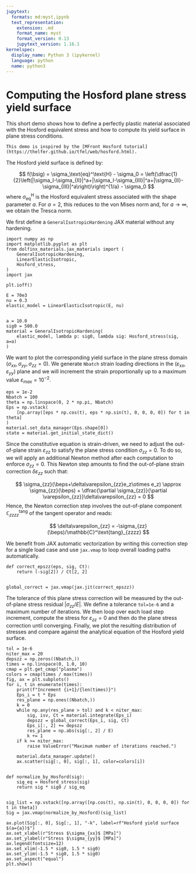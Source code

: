 ```yaml
---
jupytext:
  formats: md:myst,ipynb
  text_representation:
    extension: .md
    format_name: myst
    format_version: 0.13
    jupytext_version: 1.16.1
kernelspec:
  display_name: Python 3 (ipykernel)
  language: python
  name: python3
---
```


# Computing the Hosford plane stress yield surface

This short demo shows how to define a perfectly plastic material associated with the Hosford equivalent stress and how to compute its yield surface in plane stress conditions.$\newcommand{\bsig}{\boldsymbol{\sigma}}\newcommand{\beps}{\boldsymbol{\varepsilon}}$

```{seealso}
This demo is inspired by the [MFront Hosford tutorial](https://thelfer.github.io/tfel/web/hosford.html).
```

The Hosford yield surface is defined by:

$$
f(\bsig) = \sigma_\text{eq}^\text{H} - \sigma_0 = \left(\dfrac{1}{2}\left(|\sigma_I-\sigma_{II}|^a+|\sigma_I-\sigma_{III}|^a+|\sigma_{II}-\sigma_{III}|^a\right)\right)^{1/a} - \sigma_0
$$
where $\sigma_\text{eq}^\text{H}$ is the Hosford equivalent stress associated with the shape parameter $a$. For $a=2$, this reduces to the von Mises norm and, for $a\to\infty$, we obtain the Tresca norm.

We first define a `GeneralIsotropicHardening` JAX material without any hardening.

```{code-cell} ipython3
import numpy as np
import matplotlib.pyplot as plt
from dolfinx_materials.jax_materials import (
    GeneralIsotropicHardening,
    LinearElasticIsotropic,
    Hosford_stress,
)
import jax

plt.ioff()

E = 70e3
nu = 0.3
elastic_model = LinearElasticIsotropic(E, nu)


a = 10.0
sig0 = 500.0
material = GeneralIsotropicHardening(
    elastic_model, lambda p: sig0, lambda sig: Hosford_stress(sig, a=a)
)
```

We want to plot the corresponding yield surface in the plane stress domain $(\sigma_{xx}, \sigma_{yy}, \sigma_{zz}=0)$. We generate `Nbatch` strain loading directions in the $(\varepsilon_{xx},\varepsilon_{yy})$ plane and we will increment the strain proportionally up to a maximum value $\varepsilon_{max}=10^{-2}$.

```{code-cell} ipython3
eps = 1e-2
Nbatch = 100
theta = np.linspace(0, 2 * np.pi, Nbatch)
Eps = np.vstack(
    [np.array([eps * np.cos(t), eps * np.sin(t), 0, 0, 0, 0]) for t in theta]
)
material.set_data_manager(Eps.shape[0])
state = material.get_initial_state_dict()
```

Since the constitutive equation is strain-driven, we need to adjust the out-of-plane strain $\varepsilon_{zz}$ to satisfy the plane stress condition $\sigma_{zz}=0$. To do so, we will apply an additional Newton method after each computation to enforce $\sigma_{zz}=0$. This Newton step amounts to find the out-of-plane strain correction $\delta\varepsilon_{zz}$ such that:

$$
\sigma_{zz}(\beps+\delta\varepsilon_{zz}e_z\otimes e_z) \approx \sigma_{zz}(\beps) + \dfrac{\partial \sigma_{zz}}{\partial \varepsilon_{zz}}\delta\varepsilon_{zz} = 0
$$
Hence, the Newton correction step involves the out-of-plane component $\mathbb{C}^\text{tang}_{zzzz}$ of the tangent operator and reads:

$$
\delta\varepsilon_{zz} = -\sigma_{zz}(\beps)/\mathbb{C}^\text{tang}_{zzzz}
$$

We benefit from JAX automatic vectorization by writing this correction step for a single load case and use `jax.vmap` to loop overall loading paths automatically.

```{code-cell} ipython3
def correct_epszz(eps, sig, Ct):
    return (-sig[2]) / Ct[2, 2]


global_correct = jax.vmap(jax.jit(correct_epszz))
```

The tolerance of this plane stress correction will be measured by the out-of-plane stress residual $|\sigma_{zz}/E|$. We define a tolerance `tol=1e-6` and a maximum number of iterations. We then loop over each load step increment, compute the stress for $\varepsilon_{zz}=0$ and then do the plane stress correction until converging. Finally, we plot the resulting distribution of stresses and compare against the analytical equation of the Hosford yield surface.

```{code-cell} ipython3
tol = 1e-6
niter_max = 20
depszz = np.zeros((Nbatch,))
times = np.linspace(0, 1.0, 10)
cmap = plt.get_cmap("plasma")
colors = cmap(times / max(times))
fig, ax = plt.subplots()
for i, t in enumerate(times):
    print(f"Increment {i+1}/{len(times)}")
    Eps_i = t * Eps
    res_plane = np.ones((Nbatch,))
    k = 0
    while np.any(res_plane > tol) and k < niter_max:
        sig, isv, Ct = material.integrate(Eps_i)
        depszz = global_correct(Eps_i, sig, Ct)
        Eps_i[:, 2] += depszz
        res_plane = np.abs(sig[:, 2] / E)
        k += 1
    if k >= niter_max:
        raise ValueError("Maximum number of iterations reached.")

    material.data_manager.update()
    ax.scatter(sig[:, 0], sig[:, 1], color=colors[i])


def normalize_by_Hosford(sig):
    sig_eq = Hosford_stress(sig)
    return sig * sig0 / sig_eq


sig_list = np.vstack([np.array([np.cos(t), np.sin(t), 0, 0, 0, 0]) for t in theta])
Sig = jax.vmap(normalize_by_Hosford)(sig_list)

ax.plot(Sig[:, 0], Sig[:, 1], "-k", label=rf"Hosford yield surface $(a={a})$")
ax.set_xlabel(r"Stress $\sigma_{xx}$ [MPa]")
ax.set_ylabel(r"Stress $\sigma_{yy}$ [MPa]")
ax.legend(fontsize=12)
ax.set_xlim(-1.5 * sig0, 1.5 * sig0)
ax.set_ylim(-1.5 * sig0, 1.5 * sig0)
ax.set_aspect("equal")
plt.show()
```
